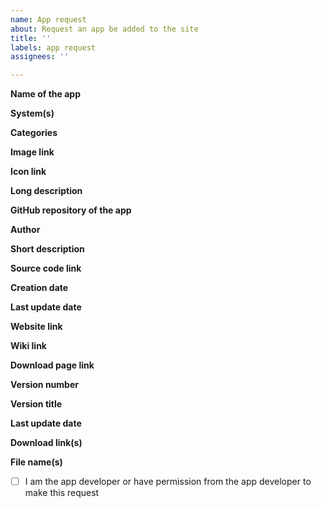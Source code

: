 ```yaml
---
name: App request
about: Request an app be added to the site
title: ''
labels: app request
assignees: ''

---
```


**Name of the app**


**System(s)**


**Categories**


**Image link**


**Icon link**


**Long description** <!-- You can use HTML and/or Markdown in this -->


**GitHub repository of the app**


<!-- If you've provided a GitHub repository, then only fill out the rest if you want different information than your GitHub repository has. It can all be automatically gathered through the GitHub API -->
**Author**


**Short description**


**Source code link**


**Creation date**


**Last update date**


**Website link**


**Wiki link**


**Download page link**


**Version number**


**Version title**


**Last update date**


**Download link(s)**


**File name(s)**


<!-- type an X in between the brackets below to confirm -->
- [ ] I am the app developer or have permission from the app developer to make this request
